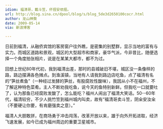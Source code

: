```yaml
---
idiom: 福清哥，戴斗笠，伓挃安侬挃。
url: http://blog.sina.cn/dpool/blog/s/blog_5de3d2650100cocr.html
author: 龙山神獒
date: 2009-05-14
via: 新浪博客

---
```

日前到福清，从融侨宾馆的客房窗户往外瞧，是密集的别墅群，显示当地的富有与实力。而城区道路和景观，城区的大型超市和商家，豪华气派，今非昔比，随便选择一个角度拍张相片，说是在某某大都市，都不为过。

回想上世纪80年代初，我到福清出差，那时的县城破旧不堪，城区没一条像样的路，路边摆满各色摊点。到渔溪镇，当地有人请我到路边店吃鱼，点了福清有名的“笋丝煮鱼”（一种经过发酵的笋丝，有股腐败性酸味），我因从小不在福州，不了解这种特色菜肴。主人不断劝我吃鱼，说今天的鱼特别新鲜。但我吃一口就要吐了，认为那鱼已经腐败发酸了，怎么能吃？福州人闹出了福清大笑话。50--60年代，福清较穷，不少人挑竹笠到福州城内叫卖，故有“福清哥卖斗笠，阴籴安汝籴（不要硬让你要，有肯磨强卖之意）。”

福清人大胆敢拼，在商场勇于冲击闯荡，改革开放以来，雄于向外开拓进取，经济飞速发展，如今已成为福州周边的重要卫星城市。
